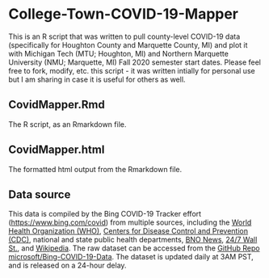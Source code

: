# College-Town-COVID-19-Mapper

This is an R script that was written to pull county-level COVID-19 data (specifically for Houghton County and Marquette County, MI) and plot it with Michigan Tech (MTU; Houghton, MI) and Northern Marquette University (NMU; Marquette, MI) Fall 2020 semester start dates. Please feel free to fork, modify, etc. this script - it was written intially for personal use but I am sharing in case it is useful for others as well. 

## CovidMapper.Rmd

The R script, as an Rmarkdown file.

## CovidMapper.html

The formatted html output from the Rmarkdown file.

## Data source

This data is compiled by the Bing COVID-19 Tracker effort (https://www.bing.com/covid) from multiple sources, including the [World Health Organization (WHO)](https://www.who.int/emergencies/diseases/novel-coronavirus-2019), [Centers for Disease Control and Prevention (CDC)](https://www.cdc.gov/coronavirus/2019-ncov/index.html), national and state public health departments, [BNO News](https://bnonews.com/index.php/2020/04/the-latest-coronavirus-cases/), [24/7 Wall St.](https://247wallst.com/), and [Wikipedia](https://en.wikipedia.org/wiki/2019%E2%80%9320_coronavirus_pandemic). The raw dataset can be accessed from the [GitHub Repo microsoft/Bing-COVID-19-Data](https://github.com/microsoft/Bing-COVID-19-Data). The dataset is updated daily at 3AM PST, and is released on a 24-hour delay.
